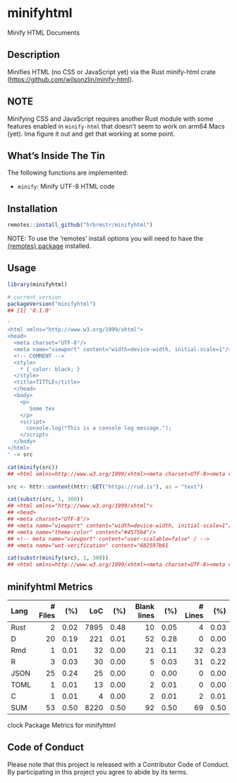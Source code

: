 
# minifyhtml

Minify HTML Documents

## Description

Minifies HTML (no CSS or JavaScript yet) via the Rust minify-html crate
(<https://github.com/wilsonzlin/minify-html>).

## NOTE

Minifying CSS and JavaScript requires another Rust module with some
features enabled in `minify-html` that doesn’t seem to work on arm64
Macs (yet). Ima figure it out and get that working at some point.

## What’s Inside The Tin

The following functions are implemented:

-   `minify`: Minify UTF-8 HTML code

## Installation

``` r
remotes::install_github("hrbrmstr/minifyhtml")
```

NOTE: To use the ‘remotes’ install options you will need to have the
[{remotes} package](https://github.com/r-lib/remotes) installed.

## Usage

``` r
library(minifyhtml)

# current version
packageVersion("minifyhtml")
## [1] '0.1.0'
```

``` r
'
<html xmlns="http://www.w3.org/1999/xhtml">
<head>
  <meta charset="UTF-8"/>
  <meta name="viewport" content="width=device-width, initial-scale=1"/>
  <!-- COMMENT -->
  <style>
    * { color: black; }
  </style>
  <title>TITTLE</title>
  </head>
  <body>
    <p>
       Some tex
    </p>
    <script>
      console.log("This is a console log message.");
    </script>
  </body>
</html>
' -> src

cat(minify(src))
## <html xmlns=http://www.w3.org/1999/xhtml><meta charset=UTF-8><meta content=width=device-width,initial-scale=1 name=viewport><style>* { color: black; }</style><title>TITTLE</title><body><p>Some tex</p><script>console.log("This is a console log message.");</script>
```

``` r
src <- httr::content(httr::GET("https://rud.is"), as = "text")

cat(substr(src, 1, 300))
## <html xmlns="http://www.w3.org/1999/xhtml">
## <head>
## <meta charset="UTF-8"/>
## <meta name="viewport" content="width=device-width, initial-scale=1"/>
## <meta name="theme-color" content="#4575b4"/>
## <!-- meta name="viewport" content="user-scalable=false" / -->
## <meta name="wot-verification" content="682597b61

cat(substr(minify(src), 1, 300))
## <html xmlns=http://www.w3.org/1999/xhtml><meta charset=UTF-8><meta content=width=device-width,initial-scale=1 name=viewport><meta content=#4575b4 name=theme-color><meta content=682597b61c21873545ca name=wot-verification><meta content=ltsLJXWktlxKHpTw8xKoHsF2MnAjV9o7O0FmtGk1c_Y name=google-site-verif
```

## minifyhtml Metrics

| Lang | \# Files |  (%) |  LoC |  (%) | Blank lines |  (%) | \# Lines |  (%) |
|:-----|---------:|-----:|-----:|-----:|------------:|-----:|---------:|-----:|
| Rust |        2 | 0.02 | 7895 | 0.48 |          10 | 0.05 |        4 | 0.03 |
| D    |       20 | 0.19 |  221 | 0.01 |          52 | 0.28 |        0 | 0.00 |
| Rmd  |        1 | 0.01 |   32 | 0.00 |          21 | 0.11 |       32 | 0.23 |
| R    |        3 | 0.03 |   30 | 0.00 |           5 | 0.03 |       31 | 0.22 |
| JSON |       25 | 0.24 |   25 | 0.00 |           0 | 0.00 |        0 | 0.00 |
| TOML |        1 | 0.01 |   13 | 0.00 |           2 | 0.01 |        0 | 0.00 |
| C    |        1 | 0.01 |    4 | 0.00 |           2 | 0.01 |        2 | 0.01 |
| SUM  |       53 | 0.50 | 8220 | 0.50 |          92 | 0.50 |       69 | 0.50 |

clock Package Metrics for minifyhtml

## Code of Conduct

Please note that this project is released with a Contributor Code of
Conduct. By participating in this project you agree to abide by its
terms.
